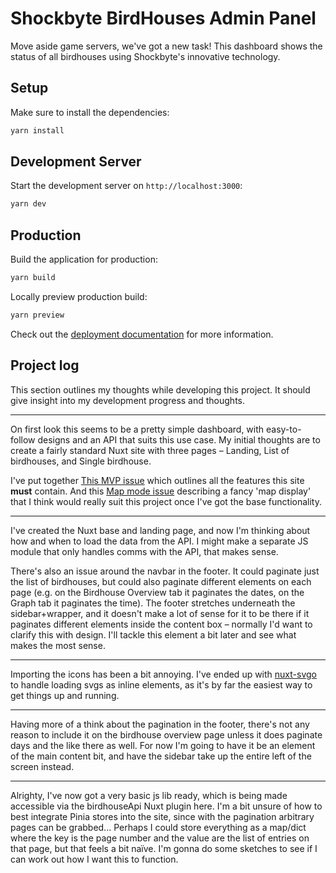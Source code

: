# Shockbyte BirdHouses Admin Panel

Move aside game servers, we've got a new task! This dashboard shows the status of all birdhouses using Shockbyte's innovative technology.

## Setup

Make sure to install the dependencies:

```bash
yarn install
```

## Development Server

Start the development server on `http://localhost:3000`:

```bash
yarn dev
```

## Production

Build the application for production:

```bash
yarn build
```

Locally preview production build:

```bash
yarn preview
```

Check out the [deployment documentation](https://nuxt.com/docs/getting-started/deployment) for more information.

## Project log

This section outlines my thoughts while developing this project. It should give insight into my development progress and thoughts.

---

On first look this seems to be a pretty simple dashboard, with easy-to-follow designs and an API that suits this use case. My initial thoughts are to create a fairly standard Nuxt site with three pages – Landing, List of birdhouses, and Single birdhouse.

I've put together [This MVP issue](https://github.com/DanielOaks/shockbyte-birdhouse-admin/issues/1) which outlines all the features this site **must** contain. And this [Map mode issue](https://github.com/DanielOaks/shockbyte-birdhouse-admin/issues/2) describing a fancy 'map display' that I think would really suit this project once I've got the base functionality.

---

I've created the Nuxt base and landing page, and now I'm thinking about how and when to load the data from the API. I might make a separate JS module that only handles comms with the API, that makes sense.

There's also an issue around the navbar in the footer. It could paginate just the list of birdhouses, but could also paginate different elements on each page (e.g. on the Birdhouse Overview tab it paginates the dates, on the Graph tab it paginates the time). The footer stretches underneath the sidebar+wrapper, and it doesn't make a lot of sense for it to be there if it paginates different elements inside the content box – normally I'd want to clarify this with design. I'll tackle this element a bit later and see what makes the most sense.

---

Importing the icons has been a bit annoying. I've ended up with [nuxt-svgo](https://nuxt.com/modules/nuxt-svgo) to handle loading svgs as inline elements, as it's by far the easiest way to get things up and running.

---

Having more of a think about the pagination in the footer, there's not any reason to include it on the birdhouse overview page unless it does paginate days and the like there as well. For now I'm going to have it be an element of the main content bit, and have the sidebar take up the entire left of the screen instead.

---

Alrighty, I've now got a very basic js lib ready, which is being made accessible via the birdhouseApi Nuxt plugin here. I'm a bit unsure of how to best integrate Pinia stores into the site, since with the pagination arbitrary pages can be grabbed... Perhaps I could store everything as a map/dict where the key is the page number and the value are the list of entries on that page, but that feels a bit naïve. I'm gonna do some sketches to see if I can work out how I want this to function.
